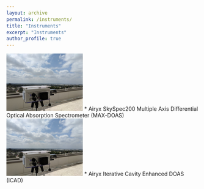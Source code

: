 ```yaml
---
layout: archive
permalink: /instruments/
title: "Instruments"
excerpt: "Instruments"
author_profile: true
---
```


<img src="/images/DOAS.jpg" height="150px">
* Airyx SkySpec200 Multiple Axis Differential Optical Absorption Spectrometer (MAX-DOAS)

<img src="/images/DOAS.jpg" height="150px">
* Airyx Iterative Cavity Enhanced DOAS (ICAD)
